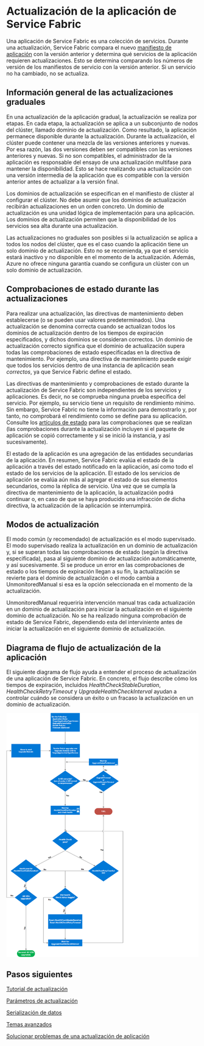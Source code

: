<properties
   pageTitle="Actualización de la aplicación de Service Fabric"
   description="En este artículo se proporciona una introducción a la actualización de una aplicación de Service Fabric."
   services="service-fabric"
   documentationCenter=".net"
   authors="mani-ramaswamy"
   manager="samgeo"
   editor=""/>

<tags
   ms.service="service-fabric"
   ms.devlang="dotnet"
   ms.topic="article"
   ms.tgt_pltfrm="NA"
   ms.workload="NA"
   ms.date="07/17/2015"
   ms.author="subramar"/>


# Actualización de la aplicación de Service Fabric


Una aplicación de Service Fabric es una colección de servicios. Durante una actualización, Service Fabric compara el nuevo [manifiesto de aplicación](service-fabric-application-model.md#describe-an-application) con la versión anterior y determina qué servicios de la aplicación requieren actualizaciones. Esto se determina comparando los números de versión de los manifiestos de servicio con la versión anterior. Si un servicio no ha cambiado, no se actualiza.

## Información general de las actualizaciones graduales
En una actualización de la aplicación gradual, la actualización se realiza por etapas. En cada etapa, la actualización se aplica a un subconjunto de nodos del clúster, llamado dominio de actualización. Como resultado, la aplicación permanece disponible durante la actualización. Durante la actualización, el clúster puede contener una mezcla de las versiones anteriores y nuevas. Por esa razón, las dos versiones deben ser compatibles con las versiones anteriores y nuevas. Si no son compatibles, el administrador de la aplicación es responsable del ensayo de una actualización multifase para mantener la disponibilidad. Esto se hace realizando una actualización con una versión intermedia de la aplicación que es compatible con la versión anterior antes de actualizar a la versión final.

Los dominios de actualización se especifican en el manifiesto de clúster al configurar el clúster. No debe asumir que los dominios de actualización recibirán actualizaciones en un orden concreto. Un dominio de actualización es una unidad lógica de implementación para una aplicación. Los dominios de actualización permiten que la disponibilidad de los servicios sea alta durante una actualización.

Las actualizaciones no graduales son posibles si la actualización se aplica a todos los nodos del clúster, que es el caso cuando la aplicación tiene un solo dominio de actualización. Esto no se recomienda, ya que el servicio estará inactivo y no disponible en el momento de la actualización. Además, Azure no ofrece ninguna garantía cuando se configura un clúster con un solo dominio de actualización.

## Comprobaciones de estado durante las actualizaciones
Para realizar una actualización, las directivas de mantenimiento deben establecerse (o se pueden usar valores predeterminados). Una actualización se denomina correcta cuando se actualizan todos los dominios de actualización dentro de los tiempos de expiración especificados, y dichos dominios se consideran correctos. Un dominio de actualización correcto significa que el dominio de actualización supera todas las comprobaciones de estado especificadas en la directiva de mantenimiento. Por ejemplo, una directiva de mantenimiento puede exigir que todos los servicios dentro de una instancia de aplicación sean <em>correctos</em>, ya que Service Fabric define el estado.

Las directivas de mantenimiento y comprobaciones de estado durante la actualización de Service Fabric son independientes de los servicios y aplicaciones. Es decir, no se comprueba ninguna prueba específica del servicio. Por ejemplo, su servicio tiene un requisito de rendimiento mínimo. Sin embargo, Service Fabric no tiene la información para demostrarlo y, por tanto, no comprobará el rendimiento como se define para su aplicación. Consulte los [artículos de estado](service-fabric-health-introduction.md) para las comprobaciones que se realizan (las comprobaciones durante la actualización incluyen si el paquete de aplicación se copió correctamente y si se inició la instancia, y así sucesivamente).

El estado de la aplicación es una agregación de las entidades secundarias de la aplicación. En resumen, Service Fabric evalúa el estado de la aplicación a través del estado notificado en la aplicación, así como todo el estado de los servicios de la aplicación. El estado de los servicios de aplicación se evalúa aún más al agregar el estado de sus elementos secundarios, como la réplica de servicio. Una vez que se cumpla la directiva de mantenimiento de la aplicación, la actualización podrá continuar o, en caso de que se haya producido una infracción de dicha directiva, la actualización de la aplicación se interrumpirá.

## Modos de actualización

El modo común (y recomendado) de actualización es el modo supervisado. El modo supervisado realiza la actualización en un dominio de actualización y, si se superan todas las comprobaciones de estado (según la directiva especificada), pasa al siguiente dominio de actualización automáticamente, y así sucesivamente. Si se produce un error en las comprobaciones de estado o los tiempos de expiración llegan a su fin, la actualización se revierte para el dominio de actualización o el modo cambia a UnmonitoredManual si esa es la opción seleccionada en el momento de la actualización.

UnmonitoredManual requeriría intervención manual tras cada actualización en un dominio de actualización para iniciar la actualización en el siguiente dominio de actualización. No se ha realizado ninguna comprobación de estado de Service Fabric, dependiendo esta del interviniente antes de iniciar la actualización en el siguiente dominio de actualización.

## Diagrama de flujo de actualización de la aplicación

El siguiente diagrama de flujo ayuda a entender el proceso de actualización de una aplicación de Service Fabric. En concreto, el flujo describe cómo los tiempos de expiración, incluidos *HealthCheckStableDuration*, *HealthCheckRetryTimeout* y *UpgradeHealthCheckInterval* ayudan a controlar cuándo se considera un éxito o un fracaso la actualización en un dominio de actualización.

![El proceso de actualización de una aplicación de Service Fabric][image]


## Pasos siguientes

[Tutorial de actualización](service-fabric-application-upgrade-tutorial.md)

[Parámetros de actualización](service-fabric-application-upgrade-parameters.md)

[Serialización de datos](service-fabric-application-upgrade-data-serialization.md)

[Temas avanzados](service-fabric-application-upgrade-advanced.md)

[Solucionar problemas de una actualización de aplicación ](service-fabric-application-upgrade-troubleshooting.md)



[image]: media/service-fabric-application-upgrade/service-fabric-application-upgrade-flowchart.png
 

<!---HONumber=August15_HO6-->